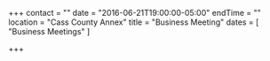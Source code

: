 +++
contact = ""
date = "2016-06-21T19:00:00-05:00"
endTime = ""
location = "Cass County Annex"
title = "Business Meeting"
dates = [ "Business Meetings" ]

+++

